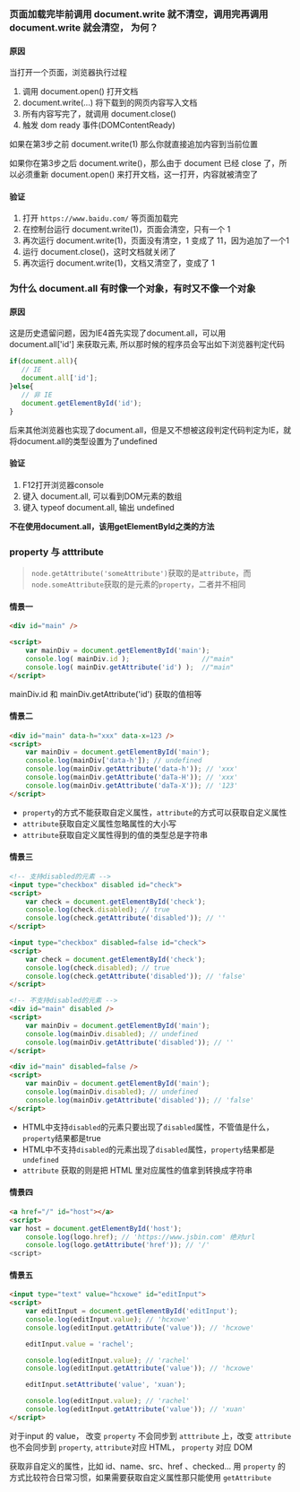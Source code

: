 ### 页面加载完毕前调用 document.write 就不清空，调用完再调用 document.write 就会清空， 为何？

#### 原因
当打开一个页面，浏览器执行过程
1. 调用 document.open() 打开文档
2. document.write(...) 将下载到的网页内容写入文档
3. 所有内容写完了，就调用 document.close()
4. 触发 dom ready 事件(DOMContentReady)

如果在第3步之前 document.write(1) 那么你就直接追加内容到当前位置

如果你在第3步之后 document.write()，那么由于 document 已经 close 了，所以必须重新 document.open() 来打开文档，这一打开，内容就被清空了

#### 验证

1. 打开 `https://www.baidu.com/` 等页面加载完
2. 在控制台运行 document.write(1)，页面会清空，只有一个 1
3. 再次运行 document.write(1)，页面没有清空，1 变成了 11，因为追加了一个1
4. 运行 document.close()，这时文档就关闭了
5. 再次运行 document.write(1)，文档又清空了，变成了 1


### 为什么 document.all 有时像一个对象，有时又不像一个对象

#### 原因

这是历史遗留问题，因为IE4首先实现了document.all，可以用 document.all['id'] 来获取元素, 所以那时候的程序员会写出如下浏览器判定代码
```js
if(document.all){
   // IE
   document.all['id'];
}else{
   // 非 IE
   document.getElementById('id');
}
```
后来其他浏览器也实现了document.all，但是又不想被这段判定代码判定为IE，就将document.all的类型设置为了undefined

#### 验证

1. F12打开浏览器console
2. 键入 document.all, 可以看到DOM元素的数组
3. 键入 typeof document.all, 输出 undefined

**不在使用document.all，该用getElementById之类的方法**


### property 与 atttribute

> `node.getAttribute('someAttribute')`获取的是`attribute`，而`node.someAttribute`获取的是元素的`property`，二者并不相同

#### 情景一

```html
<div id="main" />

<script>
    var mainDiv = document.getElementById('main');
    console.log( mainDiv.id );                  //"main"
    console.log( mainDiv.getAttribute('id') );  //"main"
</script>
```

mainDiv.id 和 mainDiv.getAttribute('id') 获取的值相等

#### 情景二

```html
<div id="main" data-h="xxx" data-x=123 />
<script>
    var mainDiv = document.getElementById('main');
    console.log(mainDiv['data-h']); // undefined
    console.log(mainDiv.getAttribute('data-h')); // 'xxx'
    console.log(mainDiv.getAttribute('daTa-H')); // 'xxx'
    console.log(mainDiv.getAttribute('daTa-X')); // '123'
</script>
```

- `property`的方式不能获取自定义属性，`attribute`的方式可以获取自定义属性
- `attribute`获取自定义属性忽略属性的大小写
- `attribute`获取自定义属性得到的值的类型总是字符串

#### 情景三

```html
<!-- 支持disabled的元素 -->
<input type="checkbox" disabled id="check">
<script>
    var check = document.getElementById('check');
    console.log(check.disabled); // true
    console.log(check.getAttribute('disabled')); // ''
</script>

<input type="checkbox" disabled=false id="check">
<script>
    var check = document.getElementById('check');
    console.log(check.disabled); // true
    console.log(check.getAttribute('disabled')); // 'false'
</script>

<!-- 不支持disabled的元素 -->
<div id="main" disabled />
<script>
    var mainDiv = document.getElementById('main');
    console.log(mainDiv.disabled); // undefined
    console.log(mainDiv.getAttribute('disabled')); // ''
</script>

<div id="main" disabled=false />
<script>
    var mainDiv = document.getElementById('main');
    console.log(mainDiv.disabled); // undefined
    console.log(mainDiv.getAttribute('disabled')); // 'false'
</script>
```

- HTML中支持`disabled`的元素只要出现了`disabled`属性，不管值是什么，`property`结果都是true
- HTML中不支持`disabled`的元素出现了`disabled`属性，`property`结果都是`undefined`
- `attribute` 获取的则是把 HTML 里对应属性的值拿到转换成字符串

#### 情景四

```html
<a href="/" id="host"></a>
<script>
var host = document.getElementById('host');
    console.log(logo.href); // 'https://www.jsbin.com' 绝对url
    console.log(logo.getAttribute('href')); // '/'
<script>
```

#### 情景五

```html
<input type="text" value="hcxowe" id="editInput">
<script>
    var editInput = document.getElementById('editInput');
    console.log(editInput.value); // 'hcxowe'
    console.log(editInput.getAttribute('value')); // 'hcxowe'

    editInput.value = 'rachel';

    console.log(editInput.value); // 'rachel'
    console.log(editInput.getAttribute('value')); // 'hcxowe'

    editInput.setAttribute('value', 'xuan');

    console.log(editInput.value); // 'rachel'
    console.log(editInput.getAttribute('value')); // 'xuan'
</script>
```

对于input 的 value， 改变 `property` 不会同步到 `atttribute` 上，改变 `attribute`也不会同步到 `property`, `attribute`对应 HTML， `property` 对应 DOM

获取非自定义的属性，比如 id、name、src、href 、checked... 用 `property` 的方式比较符合日常习惯，如果需要获取自定义属性那只能使用 `getAttribute`

